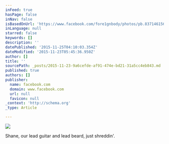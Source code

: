 ```yaml
---
inFeed: true
hasPage: false
inNav: false
isBasedOnUrl: 'https://www.facebook.com/fore1gnbody/photos/pb.837146156296814.-2207520000.1448256321./887320584612704/?type=3&theater'
inLanguage: null
starred: false
keywords: []
description: ''
datePublished: '2015-11-25T04:10:03.354Z'
dateModified: '2015-11-23T05:45:36.950Z'
author: []
title: ''
sourcePath: _posts/2015-11-23-9a6cefde-af91-474e-bd21-31a5cc4eb843.md
published: true
authors: []
publisher:
  name: facebook.com
  domain: www.facebook.com
  url: null
  favicon: null
_context: 'http://schema.org'
_type: Article

---
```

![](https://scontent-dfw1-1.xx.fbcdn.net/hphotos-ash2/v/t1.0-9/1897009_887320584612704_7511357317234109217_n.jpg?oh=dd0b2da8d0d062045957db6cd818402d&oe=56F82032)

Shane, our lead guitar and lead beard, just shreddin'.
